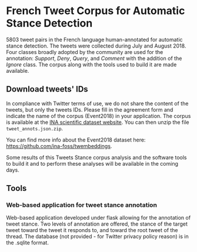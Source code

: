 # French Tweet Corpus for Automatic Stance Detection

5803 tweet pairs in the French language human-annotated for automatic stance detection.
The tweets were collected during July and August 2018.
Four classes broadly adopted by the community are used for the annotation: 
*Support*, *Deny*, *Query*, and *Comment* with the addition of the *Ignore* class.
The corpus along with the tools used to build it are made available.

## Download tweets' IDs

In compliance with Twitter terms of use, we do not share the content of the tweets, but only the tweets IDs. 
Please fill in the agreement form and indicate the name of the corpus (Event2018) in your application.
The corpus is available at the [INA scientific dataset website](https://dataset.ina.fr/corpus). 
You can then unzip the file `tweet_annots.json.zip`.

You can find more info about the Event2018 dataset here: https://github.com/ina-foss/twembeddings.

Some results of this Tweets Stance corpus analysis 
and the software tools to build it and to perform these analyses will be available in the coming days.

## Tools
### Web-based application for tweet stance annotation
Web-based application developed under flask allowing for the annotation of tweet stance. Two levels
of annotation are offered, the stance of the target tweet toward the tweet it responds to, and
toward the root tweet of the thread. The database (not provided - for Twitter privacy policy reason)
is in the .sqlite format.
